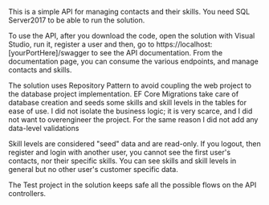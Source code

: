 This is a simple API for managing contacts and their skills. You need SQL Server2017 to be able to run the solution.

To use the API, after you download the code, open the solution with Visual Studio, run it, register a user and then, go to https://localhost:[yourPortHere]/swagger to see the API documentation. From the documentation page, you can consume the various endpoints, and manage contacts and skills. 

The solution uses Repository Pattern to avoid coupling the web project to the database project implementation. EF Core Migrations take care of database creation and seeds some skills and skill levels in the tables for ease of use. I did not isolate the business logic; it is very scarce, and I did not want to overengineer the project. For the same reason I did not add any data-level validations

Skill levels are considered "seed" data and are read-only. If you logout, then register and login with another user, you cannot see the first user's contacts, nor their specific skills. You can see skills and skill levels in general but no other user's customer specific data.

The Test project in the solution keeps safe all the possible flows on the API controllers.
